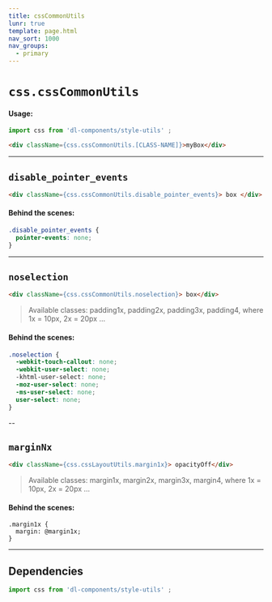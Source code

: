 ```yaml
---
title: cssCommonUtils
lunr: true
template: page.html
nav_sort: 1000
nav_groups:
  - primary
---
```



# `css.cssCommonUtils`

#### Usage:

```javascript
import css from 'dl-components/style-utils' ;
```

```html
<div className={css.cssCommonUtils.[CLASS-NAME]}>myBox</div>
```

---


## `disable_pointer_events`
```html
<div className={css.cssCommonUtils.disable_pointer_events}> box </div>
```

#### Behind the scenes:

```css
.disable_pointer_events {
  pointer-events: none;
}
```


---
## `noselection`
```html
<div className={css.cssCommonUtils.noselection}> box</div>
```

> Available classes: padding1x, padding2x, padding3x, padding4, where 1x = 10px, 2x = 20px ...


#### Behind the scenes:

```css
.noselection {
  -webkit-touch-callout: none;
  -webkit-user-select: none;
  -khtml-user-select: none;
  -moz-user-select: none;
  -ms-user-select: none;
  user-select: none;
}
```




--
## `marginNx`
```html
<div className={css.cssLayoutUtils.margin1x}> opacityOff</div>
```

> Available classes: margin1x, margin2x, margin3x, margin4, where 1x = 10px, 2x = 20px ...


#### Behind the scenes:

```less
.margin1x {
  margin: @margin1x;
}
```


---  
## Dependencies

```javascript
import css from 'dl-components/style-utils' ;
```
